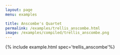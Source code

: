 ```yaml
---
layout: page
menu: examples

title: Anscombe's Quartet
permalink: /examples/trellis_anscombe.html
image: /examples/compiled/trellis_anscombe.png
---
```




{% include example.html spec='trellis_anscombe'%}
